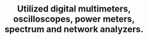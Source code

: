---
layout: card
title: Utilized digital multimeters, oscilloscopes, power meters, spectrum and network analyzers.
section: 3
---